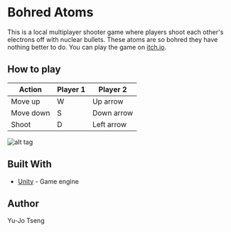 # Bohred Atoms

This is a local multiplayer shooter game where players shoot each other's electrons off with nuclear bullets. These atoms are so bohred they have nothing better to do. You can play the game on [itch.io](https://uro.itch.io/bohred-atoms).

## How to play
| Action    | Player 1 | Player 2   |
| --------- | -------- | ---------- |
| Move up   | W        | Up arrow   |
| Move down | S        | Down arrow |
| Shoot     | D        | Left arrow |

![alt tag](https://github.com/uro98/BohredAtoms/blob/master/Screenshot_1.png "In game image")

## Built With

* [Unity](https://unity3d.com/) - Game engine

## Author

Yu-Jo Tseng
